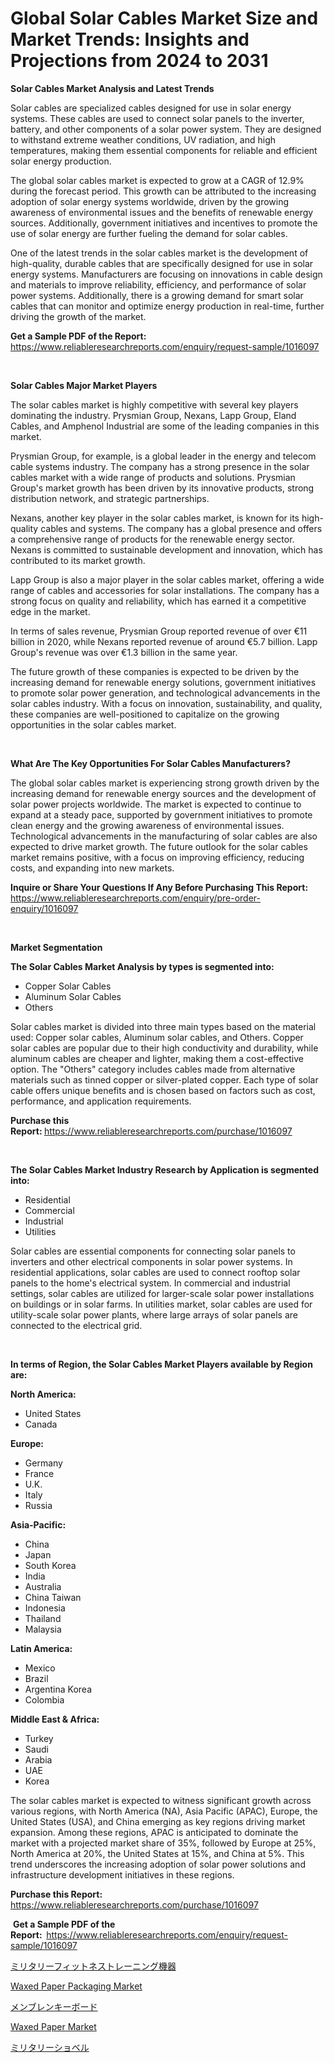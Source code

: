 <p><h1>Global Solar Cables Market Size and Market Trends: Insights and Projections from 2024 to 2031</h1></p><p><strong>Solar Cables Market Analysis and Latest Trends</strong></p>
<p><p>Solar cables are specialized cables designed for use in solar energy systems. These cables are used to connect solar panels to the inverter, battery, and other components of a solar power system. They are designed to withstand extreme weather conditions, UV radiation, and high temperatures, making them essential components for reliable and efficient solar energy production.</p><p>The global solar cables market is expected to grow at a CAGR of 12.9% during the forecast period. This growth can be attributed to the increasing adoption of solar energy systems worldwide, driven by the growing awareness of environmental issues and the benefits of renewable energy sources. Additionally, government initiatives and incentives to promote the use of solar energy are further fueling the demand for solar cables.</p><p>One of the latest trends in the solar cables market is the development of high-quality, durable cables that are specifically designed for use in solar energy systems. Manufacturers are focusing on innovations in cable design and materials to improve reliability, efficiency, and performance of solar power systems. Additionally, there is a growing demand for smart solar cables that can monitor and optimize energy production in real-time, further driving the growth of the market.</p></p>
<p><strong>Get a Sample PDF of the Report:&nbsp;</strong> <a href="https://www.reliableresearchreports.com/enquiry/request-sample/1016097">https://www.reliableresearchreports.com/enquiry/request-sample/1016097</a></p>
<p>&nbsp;</p>
<p><strong>Solar Cables Major Market Players</strong></p>
<p><p>The solar cables market is highly competitive with several key players dominating the industry. Prysmian Group, Nexans, Lapp Group, Eland Cables, and Amphenol Industrial are some of the leading companies in this market.</p><p>Prysmian Group, for example, is a global leader in the energy and telecom cable systems industry. The company has a strong presence in the solar cables market with a wide range of products and solutions. Prysmian Group's market growth has been driven by its innovative products, strong distribution network, and strategic partnerships.</p><p>Nexans, another key player in the solar cables market, is known for its high-quality cables and systems. The company has a global presence and offers a comprehensive range of products for the renewable energy sector. Nexans is committed to sustainable development and innovation, which has contributed to its market growth.</p><p>Lapp Group is also a major player in the solar cables market, offering a wide range of cables and accessories for solar installations. The company has a strong focus on quality and reliability, which has earned it a competitive edge in the market.</p><p>In terms of sales revenue, Prysmian Group reported revenue of over €11 billion in 2020, while Nexans reported revenue of around €5.7 billion. Lapp Group's revenue was over €1.3 billion in the same year.</p><p>The future growth of these companies is expected to be driven by the increasing demand for renewable energy solutions, government initiatives to promote solar power generation, and technological advancements in the solar cables industry. With a focus on innovation, sustainability, and quality, these companies are well-positioned to capitalize on the growing opportunities in the solar cables market.</p></p>
<p>&nbsp;</p>
<p><strong>What Are The Key Opportunities For Solar Cables Manufacturers?</strong></p>
<p><p>The global solar cables market is experiencing strong growth driven by the increasing demand for renewable energy sources and the development of solar power projects worldwide. The market is expected to continue to expand at a steady pace, supported by government initiatives to promote clean energy and the growing awareness of environmental issues. Technological advancements in the manufacturing of solar cables are also expected to drive market growth. The future outlook for the solar cables market remains positive, with a focus on improving efficiency, reducing costs, and expanding into new markets.</p></p>
<p><strong>Inquire or Share Your Questions If Any Before Purchasing This Report:</strong> <a href="https://www.reliableresearchreports.com/enquiry/pre-order-enquiry/1016097">https://www.reliableresearchreports.com/enquiry/pre-order-enquiry/1016097</a></p>
<p>&nbsp;</p>
<p><strong>Market Segmentation</strong></p>
<p><strong>The Solar Cables Market Analysis by types is segmented into:</strong></p>
<p><ul><li>Copper Solar Cables</li><li>Aluminum Solar Cables</li><li>Others</li></ul></p>
<p><p>Solar cables market is divided into three main types based on the material used: Copper solar cables, Aluminum solar cables, and Others. Copper solar cables are popular due to their high conductivity and durability, while aluminum cables are cheaper and lighter, making them a cost-effective option. The "Others" category includes cables made from alternative materials such as tinned copper or silver-plated copper. Each type of solar cable offers unique benefits and is chosen based on factors such as cost, performance, and application requirements.</p></p>
<p><strong>Purchase this Report:&nbsp;</strong><a href="https://www.reliableresearchreports.com/purchase/1016097">https://www.reliableresearchreports.com/purchase/1016097</a></p>
<p>&nbsp;</p>
<p><strong>The Solar Cables Market Industry Research by Application is segmented into:</strong></p>
<p><ul><li>Residential</li><li>Commercial</li><li>Industrial</li><li>Utilities</li></ul></p>
<p><p>Solar cables are essential components for connecting solar panels to inverters and other electrical components in solar power systems. In residential applications, solar cables are used to connect rooftop solar panels to the home's electrical system. In commercial and industrial settings, solar cables are utilized for larger-scale solar power installations on buildings or in solar farms. In utilities market, solar cables are used for utility-scale solar power plants, where large arrays of solar panels are connected to the electrical grid.</p></p>
<p>&nbsp;</p>
<p><strong>In terms of Region, the Solar Cables Market Players available by Region are:</strong></p>
<p>
    <p> <strong> North America: </strong>
        <ul>
            <li>United States</li>
            <li>Canada</li>
        </ul>
        </p> 
    <p> <strong> Europe: </strong>
        <ul>
            <li>Germany</li>
            <li>France</li>
            <li>U.K.</li>
            <li>Italy</li>
            <li>Russia</li>
        </ul>
        </p> 
    <p> <strong> Asia-Pacific: </strong>
        <ul>
            <li>China</li>
            <li>Japan</li>
            <li>South Korea</li>
            <li>India</li>
            <li>Australia</li>
            <li>China Taiwan</li>
            <li>Indonesia</li>
            <li>Thailand</li>
            <li>Malaysia</li>
        </ul>
        </p> 
    <p> <strong> Latin America: </strong>
        <ul>
            <li>Mexico</li>
            <li>Brazil</li>
            <li>Argentina Korea</li>
            <li>Colombia</li>
        </ul>
        </p> 
    <p> <strong> Middle East & Africa: </strong>
        <ul>
            <li>Turkey</li>
            <li>Saudi</li>
            <li>Arabia</li>
            <li>UAE</li>
            <li>Korea</li>
        </ul>
    </p>
    </p>
<p><p>The solar cables market is expected to witness significant growth across various regions, with North America (NA), Asia Pacific (APAC), Europe, the United States (USA), and China emerging as key regions driving market expansion. Among these regions, APAC is anticipated to dominate the market with a projected market share of 35%, followed by Europe at 25%, North America at 20%, the United States at 15%, and China at 5%. This trend underscores the increasing adoption of solar power solutions and infrastructure development initiatives in these regions.</p></p>
<p><strong>Purchase this Report: </strong><a href="https://www.reliableresearchreports.com/purchase/1016097">https://www.reliableresearchreports.com/purchase/1016097</a></p>
<p>&nbsp;<strong>Get a Sample PDF of the Report:&nbsp;&nbsp;</strong><a href="https://www.reliableresearchreports.com/enquiry/request-sample/1016097">https://www.reliableresearchreports.com/enquiry/request-sample/1016097</a></p>
<p><strong></strong></p>
<p><p><a href="https://github.com/cnnriuez22368/Market-Research-Report-List-1/blob/main/1925813192116.md">ミリタリーフィットネストレーニング機器</a></p><p><a href="https://github.com/yemakinde/Market-Research-Report-List-1/blob/main/waxed-paper-packaging-market.md">Waxed Paper Packaging Market</a></p><p><a href="https://medium.com/@byroalenzuela76845/%E3%83%A1%E3%83%B3%E3%83%96%E3%83%AC%E3%83%B3%E3%82%AD%E3%83%BC%E3%83%9C%E3%83%BC%E3%83%89%E5%B8%82%E5%A0%B4%E3%81%AE%E5%88%86%E6%9E%90-%E3%82%B0%E3%83%AD%E3%83%BC%E3%83%90%E3%83%AB%E7%94%A3%E6%A5%AD%E3%81%AE%E5%B1%95%E6%9C%9B%E3%81%A8%E4%BA%88%E6%B8%AC-2024%E5%B9%B4%E3%81%8B%E3%82%892031%E5%B9%B4%E3%81%BE%E3%81%A7-e90c641049de">メンブレンキーボード</a></p><p><a href="https://github.com/jsmusil/Market-Research-Report-List-2/blob/main/waxed-paper-market.md">Waxed Paper Market</a></p><p><a href="https://medium.com/@oliveyew35/%E8%BB%8D%E7%94%A8%E3%82%B7%E3%83%A3%E3%83%99%E3%83%AB%E5%B8%82%E5%A0%B4-%E3%82%BF%E3%82%A4%E3%83%97-%E3%82%A2%E3%83%97%E3%83%AA%E3%82%B1%E3%83%BC%E3%82%B7%E3%83%A7%E3%83%B3-%E5%9C%B0%E7%90%86%E3%81%AB%E3%82%88%E3%82%8B%E7%B7%8F%E5%90%88%E8%A9%95%E4%BE%A1-138ffc184deb">ミリタリーショベル</a></p></p>